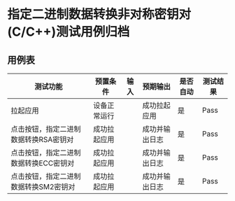 # 指定二进制数据转换非对称密钥对(C/C++)测试用例归档

## 用例表

| 测试功能                              | 预置条件     | 输入 | 预期输出       | 是否自动 | 测试结果 |
| ------------------------------------- | ------------ | ---- | -------------- | -------- | -------- |
| 拉起应用                              | 设备正常运行 |      | 成功拉起应用   | 是       | Pass     |
| 点击按钮，指定二进制数据转换RSA密钥对 | 成功拉起应用 |      | 成功并输出日志 | 是       | Pass     |
| 点击按钮，指定二进制数据转换ECC密钥对 | 成功拉起应用 |      | 成功并输出日志 | 是       | Pass     |
| 点击按钮，指定二进制数据转换SM2密钥对 | 成功拉起应用 |      | 成功并输出日志 | 是       | Pass     |